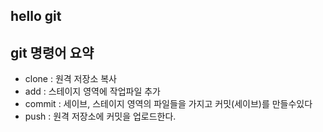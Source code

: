 ## hello git

## git 명령어 요약

- clone : 원격 저장소 복사
- add : 스테이지 영역에 작업파일 추가
- commit : 세이브, 스테이지 영역의 파일들을 가지고 커밋(세이브)를 만들수있다
- push : 원격 저장소에 커밋을 업로드한다.